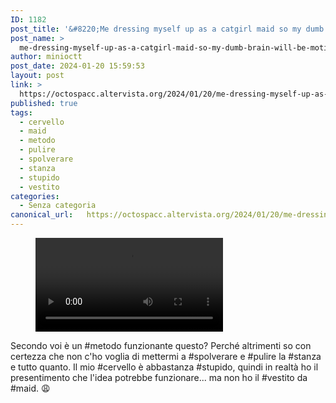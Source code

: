 ```yaml
---
ID: 1182
post_title: '&#8220;Me dressing myself up as a catgirl maid so my dumb brain will be motivated to clean the apartment&#8221;'
post_name: >
  me-dressing-myself-up-as-a-catgirl-maid-so-my-dumb-brain-will-be-motivated-to-clean-the-apartment
author: minioctt
post_date: 2024-01-20 15:59:53
layout: post
link: >
  https://octospacc.altervista.org/2024/01/20/me-dressing-myself-up-as-a-catgirl-maid-so-my-dumb-brain-will-be-motivated-to-clean-the-apartment/
published: true
tags:
  - cervello
  - maid
  - metodo
  - pulire
  - spolverare
  - stanza
  - stupido
  - vestito
categories:
  - Senza categoria
canonical_url:   https://octospacc.altervista.org/2024/01/20/me-dressing-myself-up-as-a-catgirl-maid-so-my-dumb-brain-will-be-motivated-to-clean-the-apartment/
---
```

<!-- wp:video {"id":1181} -->
<figure class="wp-block-video"><video controls src="{{site.cdnurl}}/assets/uploads/2024/01/VID_20240120_155352.mp4"></video></figure>
<!-- /wp:video -->

<!-- wp:paragraph -->
<p></p>
<!-- /wp:paragraph -->

<!-- wp:paragraph -->
<p>Secondo voi è un #metodo funzionante questo? Perché altrimenti so con certezza che non c'ho voglia di mettermi a #spolverare e #pulire la #stanza e tutto quanto. Il mio #cervello è abbastanza #stupido, quindi in realtà ho il presentimento che l'idea potrebbe funzionare... ma non ho il #vestito da #maid. 😩</p>
<!-- /wp:paragraph -->